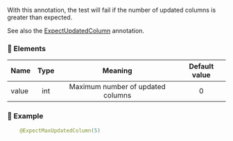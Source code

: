 With this annotation, the test will fail if the number of updated columns is greater than expected.

See also the [ExpectUpdatedColumn](./@ExpectUpdatedColumn) annotation.

### :wrench: Elements 
|Name       |Type | Meaning                             | Default value  |
| --------  |:---:|:----------------------------------:|:--------------:|
| value     | int |Maximum number of updated columns   |        0       |

### :mag_right: Example
```java
    @ExpectMaxUpdatedColumn(5)
```